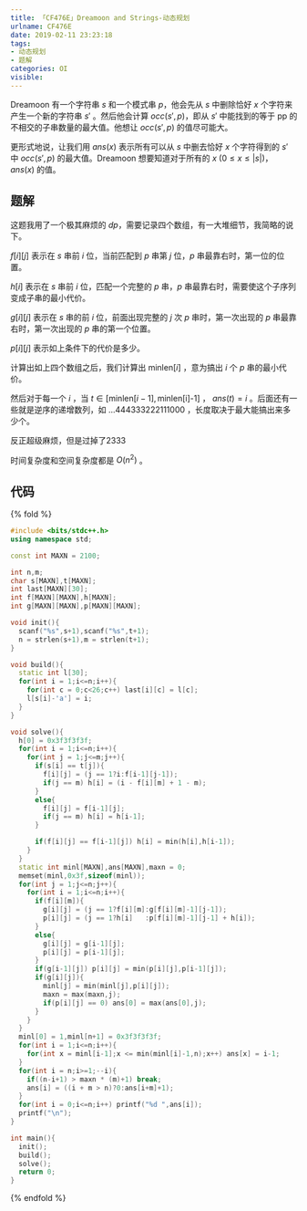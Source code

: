 ```yaml
---
title: 「CF476E」Dreamoon and Strings-动态规划
urlname: CF476E
date: 2019-02-11 23:23:18
tags:
- 动态规划
- 题解
categories: OI
visible:
---
```



Dreamoon 有一个字符串  $s$  和一个模式串  $p$，他会先从  $s$  中删除恰好  $x$  个字符来产生一个新的字符串  $s'$ 。然后他会计算  $occ(s',p)$，即从  $s'$  中能找到的等于  pp  的不相交的子串数量的最大值。他想让 $occ(s',p)$  的值尽可能大。

更形式地说，让我们用  $ans(x)$  表示所有可以从  $s$  中删去恰好  $x$  个字符得到的  $s'$  中  $occ(s',p)$  的最大值。Dreamoon 想要知道对于所有的  $x$  $(0 \leq x \leq |s|)$， $ans(x)$ 的值。

<!-- more -->

## 题解

这题我用了一个极其麻烦的 $dp$，需要记录四个数组，有一大堆细节，我简略的说下。

$f[i][j]$ 表示在 $s$ 串前 $i$ 位，当前匹配到 $p$ 串第 $j$ 位，$p$ 串最靠右时，第一位的位置。

$h[i]$ 表示在 $s$ 串前 $i$ 位，匹配一个完整的 $p$ 串，$p$ 串最靠右时，需要使这个子序列变成子串的最小代价。

$g[i][j]$ 表示在 $s$ 串的前 $i$ 位，前面出现完整的 $j$ 次 $p$ 串时，第一次出现的 $p$ 串最靠右时，第一次出现的 $p$ 串的第一个位置。

$p[i][j]$ 表示如上条件下的代价是多少。

计算出如上四个数组之后，我们计算出 $\text{minlen}[i]$ ，意为搞出 $i$ 个 $p$ 串的最小代价。

然后对于每一个 $i$ ，当 $t \in [\text{minlen}[i-1],\text{minlen[i]-1]}$ ， $ans(t) = i$ 。后面还有一些就是逆序的递增数列，如 $...444333222111000$ ，长度取决于最大能搞出来多少个。

反正超级麻烦，但是过掉了2333

时间复杂度和空间复杂度都是 $O(n^2)$ 。

## 代码

{% fold %}
```cpp
#include <bits/stdc++.h>
using namespace std;

const int MAXN = 2100;

int n,m;
char s[MAXN],t[MAXN];
int last[MAXN][30];
int f[MAXN][MAXN],h[MAXN];
int g[MAXN][MAXN],p[MAXN][MAXN];

void init(){
  scanf("%s",s+1),scanf("%s",t+1);
  n = strlen(s+1),m = strlen(t+1);
}

void build(){
  static int l[30];
  for(int i = 1;i<=n;i++){
    for(int c = 0;c<26;c++) last[i][c] = l[c];
    l[s[i]-'a'] = i; 
  }
}

void solve(){
  h[0] = 0x3f3f3f3f;
  for(int i = 1;i<=n;i++){
    for(int j = 1;j<=m;j++){
      if(s[i] == t[j]){
        f[i][j] = (j == 1?i:f[i-1][j-1]);
        if(j == m) h[i] = (i - f[i][m] + 1 - m);
      }
      else{
        f[i][j] = f[i-1][j];
        if(j == m) h[i] = h[i-1];
      }

      if(f[i][j] == f[i-1][j]) h[i] = min(h[i],h[i-1]);
    } 
  }
  static int minl[MAXN],ans[MAXN],maxn = 0;
  memset(minl,0x3f,sizeof(minl));
  for(int j = 1;j<=n;j++){
    for(int i = 1;i<=n;i++){
      if(f[i][m]){
        g[i][j] = (j == 1?f[i][m]:g[f[i][m]-1][j-1]);
        p[i][j] = (j == 1?h[i]   :p[f[i][m]-1][j-1] + h[i]);
      }
      else{
        g[i][j] = g[i-1][j];
        p[i][j] = p[i-1][j];
      }
      if(g[i-1][j]) p[i][j] = min(p[i][j],p[i-1][j]);
      if(g[i][j]){
        minl[j] = min(minl[j],p[i][j]);
        maxn = max(maxn,j);
        if(p[i][j] == 0) ans[0] = max(ans[0],j);
      }
    }
  }
  minl[0] = 1,minl[n+1] = 0x3f3f3f3f;
  for(int i = 1;i<=n;i++){
    for(int x = minl[i-1];x <= min(minl[i]-1,n);x++) ans[x] = i-1;
  }
  for(int i = n;i>=1;--i){
    if((n-i+1) > maxn * (m)+1) break;
    ans[i] = ((i + m > n)?0:ans[i+m]+1);
  }
  for(int i = 0;i<=n;i++) printf("%d ",ans[i]);
  printf("\n");
}

int main(){
  init();
  build();
  solve();
  return 0;
}
```
{% endfold %}